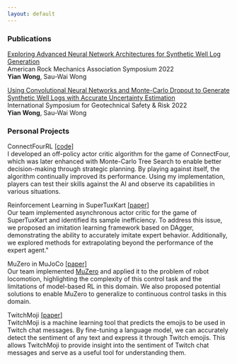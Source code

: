 ```yaml
---
layout: default
---
```


### Publications

<span class='paper-title'>[Exploring Advanced Neural Network Architectures for Synthetic Well Log Generation](https://drive.google.com/file/d/1nhFo2ieQOnIuBwmYC0LpW6dAN5nNuvMk/view?usp=share_link)</span>\
American Rock Mechanics Association Symposium 2022 \
**Yian Wong**, Sau-Wai Wong

<span class='paper-title'>[Using Convolutional Neural Networks and Monte-Carlo Dropout to Generate Synthetic Well Logs with Accurate Uncertainty Estimation](https://rpsonline.com.sg/proceedings/isgsr2022/pdf/08-016.pdf)</span>\
International Symposium for Geotechnical Safety & Risk 2022 \
**Yian Wong**, Sau-Wai Wong


### Personal Projects

<span class='paper-title'>ConnectFourRL [[code]](https://www.github.com/1yian/ConnectFourRL)</span>\
I developed an off-policy actor critic algorithm for the game of ConnectFour, which was later enhanced with Monte-Carlo Tree Search to enable better decision-making through strategic planning. By playing against itself, the algorithm continually improved its performance. Using my implementation, players can test their skills against the AI and observe its capabilities in various situations.

<span class='paper-title'>Reinforcement Learning in SuperTuxKart [[paper]](/files/supertuxkart.pdf)</span>\
Our team implemented asynchronous actor critic for the game of SuperTuxKart and identified its sample inefficiency. To address this issue, we proposed an imitation learning framework based on DAgger, demonstrating the ability to accurately imitate expert behavior. Additionally, we explored methods for extrapolating beyond the performance of the expert agent."

<span class='paper-title'>MuZero in MuJoCo [[paper]](/files/muzero_mujoco.pdf)</span>\
Our team implemented [MuZero](https://arxiv.org/pdf/1911.08265.pdf) and applied it to the problem of robot locomotion, highlighting the complexity of this control task and the limitations of model-based RL in this domain. We also proposed potential solutions to enable MuZero to generalize to continuous control tasks in this domain.

<span class='paper-title'>TwitchMoji [[paper]](/files/twitchmoji.pdf)</span>\
TwitchMoji is a machine learning tool that predicts the emojis to be used in Twitch chat messages. By fine-tuning a language model, we can accurately detect the sentiment of any text and express it through Twitch emojis. This allows TwitchMoji to provide insight into the sentiment of Twitch chat messages and serve as a useful tool for understanding them.
